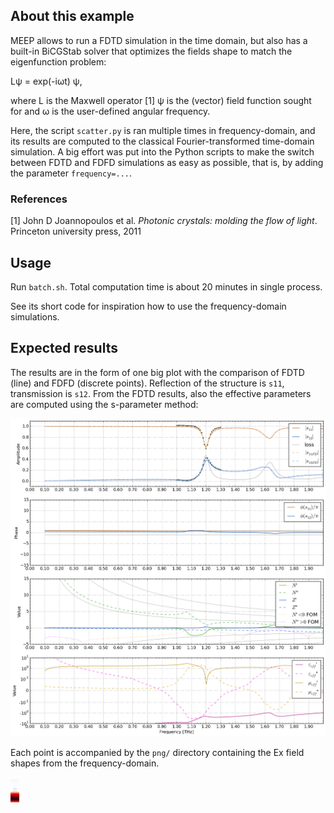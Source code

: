 ## About this example
MEEP allows to run a FDTD simulation in the time domain, but also has a built-in BiCGStab solver that optimizes the fields shape to match the eigenfunction problem:

Lψ = exp(-iωt) ψ, 

where L is the Maxwell operator [1] ψ is the (vector) field function sought for and ω is the user-defined angular frequency.

Here, the script `scatter.py` is ran multiple times in frequency-domain, and its results are computed to the classical Fourier-transformed time-domain simulation. A big effort was put into the Python scripts to make the switch between FDTD and FDFD simulations as easy as possible, that is, by adding the parameter `frequency=...`.

### References
[1] John D Joannopoulos et al. *Photonic crystals: molding the flow of light*. Princeton university press, 2011

## Usage
Run `batch.sh`. Total computation time is about 20 minutes in single process. 

See its short code for inspiration how to use the frequency-domain simulations.


## Expected results
The results are in the form of one big plot with the comparison of FDTD (line) and FDFD (discrete points). Reflection of the structure is `s11`, transmission is `s12`. From the FDTD results, also the effective parameters are computed using the s-parameter method:

![The result of the batch.sh script](./SphereArray_simtime=1.000e-10_wirethick=1.000e-05.png)

Each point is accompanied by the `png/` directory containing the Ex field shapes from the frequency-domain.

![The Ex field amplitude at the frequency of 1 THz](./png/At1.000e+12Hz_at_x0.000e+00_tinf.png)
